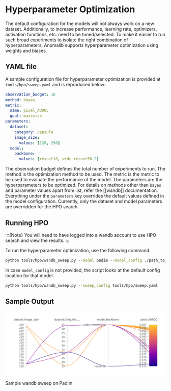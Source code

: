 # Hyperparameter Optimization

The default configuration for the models will not always work on a new dataset. Additionally, to increase performance, learning rate, optimizers, activation functions, etc. need to be tuned/selected. To make it easier to run such broad experiments to isolate the right combination of hyperparameters, Anomalib supports hyperparameter optimization using weights and biases.

## YAML file
A sample configuration file for hyperparameter optimization is provided at `tools/hpo/sweep.yaml` and is reproduced below:

```yaml
observation_budget: 10
method: bayes
metric:
  name: pixel_AUROC
  goal: maximize
parameters:
  dataset:
    category: capsule
    image_size:
      values: [128, 256]
  model:
    backbone:
      values: [resnet18, wide_resnet50_2]
```

The observation budget defines the total number of experiments to run. The method is the optimization method to be used. The metric is the metric to be used to evaluate the performance of the model. The parameters are the hyperparameters to be optimized. For details on methods other than `bayes` and parameter values apart from list, refer the [[wandb]] documentation. Everything under the `parameters` key overrides the default values defined in the model configuration. Currently, only the dataset and model parameters are overridden for the HPO search.

## Running HPO

:::{Note}
You will need to have logged into a wandb account to use HPO search and view the results.
:::

To run the hyperparameter optimization, use the following command:

```bash
python tools/hpo/wandb_sweep.py --model padim --model_config ./path_to_config.yaml --sweep_config tools/hpo/sweep.yaml"
```

In case `model_config` is not provided, the script looks at the default config location for that model.

```bash
python tools/hpo/wandb_sweep.py --sweep_config tools/hpo/sweep.yaml
```


## Sample Output

![Sample configuration of a wandb sweep](../images/logging/wandb_sweep.png)
<figcaption>Sample wandb sweep on Padim</figcaption>
